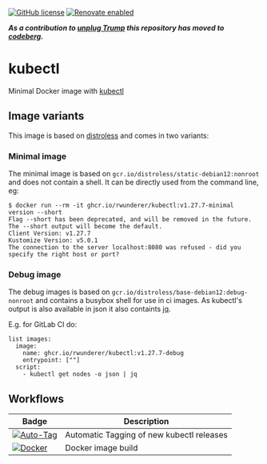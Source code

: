 [![GitHub license](https://img.shields.io/github/license/rwunderer/kubectl.svg)](https://github.com/rwunderer/kubectl/blob/main/LICENSE)
<a href="https://renovatebot.com"><img alt="Renovate enabled" src="https://img.shields.io/badge/renovate-enabled-brightgreen.svg?style=flat-square"></a>

***As a contribution to [unplug Trump](https://www.kuketz-blog.de/unplugtrump-mach-dich-digital-unabhaengig-von-trump-und-big-tech/) this repository has moved to [codeberg](https://codeberg.org/capercode/kubectl).***

# kubectl
Minimal Docker image with [kubectl](https://github.com/kubernetes/kubectl)

## Image variants

This image is based on [distroless](https://github.com/GoogleContainerTools/distroless) and comes in two variants:

### Minimal image

The minimal image is based on `gcr.io/distroless/static-debian12:nonroot` and does not contain a shell. It can be directly used from the command line, eg:

```
$ docker run --rm -it ghcr.io/rwunderer/kubectl:v1.27.7-minimal version --short
Flag --short has been deprecated, and will be removed in the future. The --short output will become the default.
Client Version: v1.27.7
Kustomize Version: v5.0.1
The connection to the server localhost:8080 was refused - did you specify the right host or port?
```

### Debug image

The debug images is based on `gcr.io/distroless/base-debian12:debug-nonroot` and contains a busybox shell for use in ci images.
As kubectl's output is also available in json it also containts [jq](https://github.com/jqlang/jq).

E.g. for GitLab CI do:

```
list images:
  image:
    name: ghcr.io/rwunderer/kubectl:v1.27.7-debug
    entrypoint: [""]
  script:
    - kubectl get nodes -o json | jq
```

## Workflows

| Badge      | Description
|------------|---------
|[![Auto-Tag](https://github.com/rwunderer/kubectl/actions/workflows/renovate-create-tag.yml/badge.svg)](https://github.com/rwunderer/kubectl/actions/workflows/renovate-create-tag.yml) | Automatic Tagging of new kubectl releases
|[![Docker](https://github.com/rwunderer/kubectl/actions/workflows/docker-publish.yml/badge.svg)](https://github.com/rwunderer/kubectl/actions/workflows/docker-publish.yml) | Docker image build
